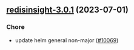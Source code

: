

## [redisinsight-3.0.1](https://github.com/truecharts/charts/compare/redisinsight-3.0.0...redisinsight-3.0.1) (2023-07-01)

### Chore

- update helm general non-major ([#10069](https://github.com/truecharts/charts/issues/10069))
  
  
